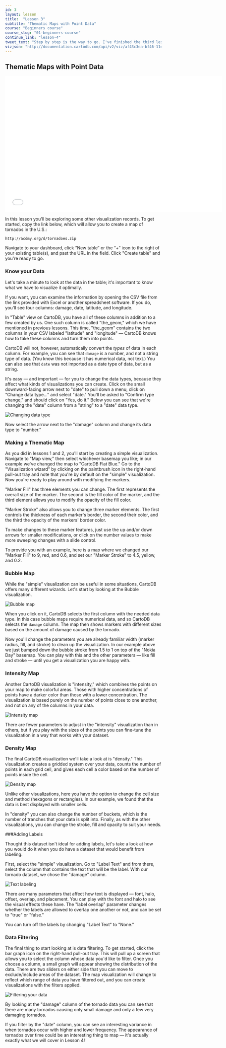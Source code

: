 ```yaml
---
id: 3
layout: lesson
title:  "Lesson 3"
subtitle: "Thematic Maps with Point Data"
course: "Beginners course"
course_slug: "01-beginners-course"
continue_link: "lesson-4"
tweet_text: "Step by step is the way to go. I've finished the third lesson of the map academy. Check it out"
vizjson: "http://documentation.cartodb.com/api/v2/viz/af43c3ea-bf46-11e3-8153-0edbca4b5057/viz.json"
---
```


## Thematic Maps with Point Data

<iframe src="//player.vimeo.com/video/81054975?byline=0" width="700" height="438" frameborder="0"> </iframe>

In this lesson you'll be exploring some other visualization records. To get started, copy the link below, which will allow you to create a map of tornados in the U.S.:

~~~
http://acdmy.org/d/tornadoes.zip
~~~

Navigate to your dashboard, click “New table” or the “+” icon to the right of your existing table(s), and past the URL in the field. Click "Create table" and you're ready to go.

### Know your Data

Let's take a minute to look at the data in the table; it's important to know what we have to visualize it optimally. 

If you want, you can examine the information by opening the CSV file from the link provided with Excel or another spreadsheet software. If you do, you'll see four columns: damage, date, latitude, and longitude.

In "Table" view on CartoDB, you have all of these columns in addition to a few created by us. One such column is called "the_geom," which we have mentioned in previous lessons. This time, "the_geom" contains the two columns in your CSV labeled "latitude" and "longitude" — CartoDB knows how to take these columns and turn them into points.

CartoDB will not, however, automatically convert the _types_ of data in each column. For example, you can see that `damage` is a number, and not a string type of data. (You know this because it has numerical data, not text.) You can also see that `date` was not imported as a date type of data, but as a string. 

It's easy — and important — for you to change the data types, because they affect what kinds of visualizations you can create. Click on the small downward-facing arrow next to "date" to pull down a menu, click on "Change data type..." and select "date." You'll be asked to "Confirm type change," and should click on "Yes, do it."  Below you can see that we're changing the "date" column from a "string" to a "date" data type.

![Changing data type]({{site.baseurl}}/img/course1/lesson3/datatype.png)

Now select the arrow next to the "damage" column and change its data type to "number."

### Making a Thematic Map

As you did in lessons 1 and 2, you'll start by creating a simple visualization. Navigate to "Map view," then select whichever basemap you like; in our example we've changed the map to "CartoDB Flat Blue." Go to the "Visualization wizard" by clicking on the paintbrush icon in the right-hand pull-out tray and note that you're by default on the "simple" visualization.  Now you're ready to play around with modifying the markers.

"Marker Fill" has three elements you can change.  The first represents the overall size of the marker.  The second is the fill color of the marker, and the third element allows you to modify the opacity of the fill color.

"Marker Stroke" also allows you to change three marker elements.  The first controls the thickness of each marker's border, the second their color, and the third the opacity of the markers' border color. 

To make changes to these marker features, just use the up and/or down arrows for smaller modifications, or click on the number values to make more sweeping changes with a slide control. 

To provide you with an example, here is a map where we changed our "Marker Fill" to 9, red, and 0.6, and set our "Marker Stroke" to 4.5, yellow, and 0.2.

### Bubble Map

While the "simple" visualization can be useful in some situations, CartoDB offers many different wizards. Let's start by looking at the Bubble visualization. 

![Bubble map]({{site.baseurl}}/img/course1/lesson3/bubble.png)

When you click on it, CartoDB selects the first column with the needed data type. In this case bubble maps require numerical data, and so CartoDB selects the `damage` column. The map then shows markers with different sizes based on the amount of damage caused by the tornado.

Now you'll change the parameters you are already familiar width (marker radius, fill, and stroke) to clean up the visualization. In our example above we just bumped down the bubble stroke from 1.5 to 1 on top of the "Nokia Day" basemap. You can play with this and the other parameters — like fill and stroke — until you get a visualization you are happy with.

### Intensity Map

Another CartoDB visualization is "intensity," which combines the points on your map to make colorful areas. Those with higher concentrations of points have a darker color than those with a lower concentration. The visualization is based purely on the number of points close to one another, and not on any of the columns in your data.

![Intensity map]({{site.baseurl}}/img/course1/lesson3/intensity.png)

There are fewer parameters to adjust in the "intensity" visualization than in others, but if you play with the sizes of the points you can fine-tune the visualization in a way that works with your dataset.

### Density Map

The final CartoDB visualization we'll take a look at is "density." This visualization creates a gridded system over your data, counts the number of points in each grid cell, and gives each cell a color based on the number of points inside the cell. 

![Density map]({{site.baseurl}}/img/course1/lesson3/density.png)

Unlike other visualizations, here you have the option to change the cell size and method (hexagons or rectangles). In our example, we found that the data is best displayed with smaller cells.

In "density" you can also change the number of buckets, which is the number of tranches that your data is split into. Finally, as with the other visualizations, you can change the stroke, fill and opacity to suit your needs.

###Adding Labels

Thought this dataset isn't ideal for adding labels, let's take a look at how you would do it when you do have a dataset that would benefit from labeling. 

First, select the "simple" visualization. Go to "Label Text" and from there, select the column that contains the text that will be the label. With our tornado dataset, we chose the "damage" column.

![Text labeling]({{site.baseurl}}/img/course1/lesson3/textlabel.png)

There are many parameters that affect how text is displayed — font, halo, offset, overlap, and placement. You can play with the font and halo to see the visual effects these have. The "label overlap" parameter changes whether the labels are allowed to overlap one another or not, and can be set to "true" or "false."

You can turn off the labels by changing "Label Text" to "None."

### Data Filtering

The final thing to start looking at is data filtering. To get started, click the bar graph icon on the right-hand pull-out tray. This will pull up a screen that allows you to select the column whose data you'd like to filter. Once you choose a column, a small graph will appear showing the distribution of the data. There are two sliders on either side that you can move to exclude/include areas of the dataset. The map visualization will change to reflect which range of data you have filtered out, and you can create visualizations with the filters applied.

![Filtering your data]({{site.baseurl}}/img/course1/lesson3/filtering.png)

By looking at the "damage" column of the tornado data you can see that there are many tornados causing only small damage and only a few very damaging tornados.

If you filter by the "date" column, you can see an interesting variance in when tornados occur with higher and lower frequency. The appearance of tornados over time could be an interesting thing to map — it's actually exactly what we will cover in Lesson 4!
